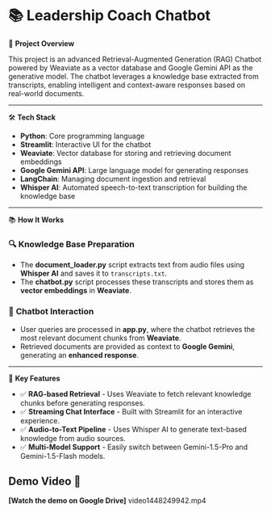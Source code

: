 # 📚 ****Leadership Coach Chatbot****

🚀 **Project Overview**

This project is an advanced Retrieval-Augmented Generation (RAG) Chatbot powered by Weaviate as a vector database and Google Gemini API as the generative model. The chatbot leverages a knowledge base extracted from transcripts, enabling intelligent and context-aware responses based on real-world documents.

---

🛠️ **Tech Stack**

- **Python**: Core programming language  
- **Streamlit**: Interactive UI for the chatbot  
- **Weaviate**: Vector database for storing and retrieving document embeddings  
- **Google Gemini API**: Large language model for generating responses  
- **LangChain**: Managing document ingestion and retrieval  
- **Whisper AI**: Automated speech-to-text transcription for building the knowledge base  

---

📚 **How It Works**

### 🔍 **Knowledge Base Preparation**
- The **document_loader.py** script extracts text from audio files using **Whisper AI** and saves it to `transcripts.txt`.  
- The **chatbot.py** script processes these transcripts and stores them as **vector embeddings** in **Weaviate**.  

### 🤖 **Chatbot Interaction**
- User queries are processed in **app.py**, where the chatbot retrieves the most relevant document chunks from **Weaviate**.  
- Retrieved documents are provided as context to **Google Gemini**, generating an **enhanced response**.  

---

🎯 **Key Features**

- ✅ **RAG-based Retrieval** - Uses Weaviate to fetch relevant knowledge chunks before generating responses.  
- ✅ **Streaming Chat Interface** - Built with Streamlit for an interactive experience.  
- ✅ **Audio-to-Text Pipeline** - Uses Whisper AI to generate text-based knowledge from audio sources.  
- ✅ **Multi-Model Support** - Easily switch between Gemini-1.5-Pro and Gemini-1.5-Flash models.

##  ****Demo Video**** 🎥

**[Watch the demo on Google Drive]** video1448249942.mp4












